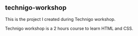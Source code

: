 ## technigo-workshop

This is the project I created during Technigo workshop.

Technigo workshop is a 2 hours course to learn HTML and CSS.
